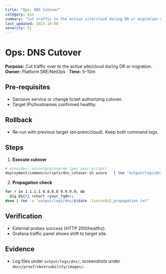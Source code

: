 ```yaml
---
title: "Ops: DNS Cutover"
category: ops
summary: "Cut traffic to the active site/cloud during DR or migration with verification and rollback."
last_updated: 2025-10-08
severity: P1
---
```


# Ops: DNS Cutover

**Purpose:** Cut traffic over to the active site/cloud during DR or migration.
**Owner:** Platform SRE/NetOps · **Time:** 5–10m

## Pre‑requisites
- Decision service or change ticket authorizing cutover.
- Target IPs/hostnames confirmed healthy.

## Rollback
- Re-run with previous target (on‑prem/cloud). Keep both command logs.

## Steps

1) **Execute cutover**
```bash
# provider: azure|gcp|onprem (per your script)
deployment/common/scripts/dns_cutover.sh azure   | tee "output/logs/dns/$(date -Iseconds)_cutover.log"
```

2) **Propagation check**
```bash
for r in 1.1.1.1 8.8.8.8 9.9.9.9; do
  dig @${r} +short <your_fqdn>;
done | tee -a "output/logs/dns/$(date -Iseconds)_propagation.txt"
```

## Verification
- External probes success (HTTP 200/healthz).
- Grafana traffic panel shows shift to target site.

## Evidence
- Log files under `output/logs/dns/`, screenshots under `docs/proof/observability/images/`.
